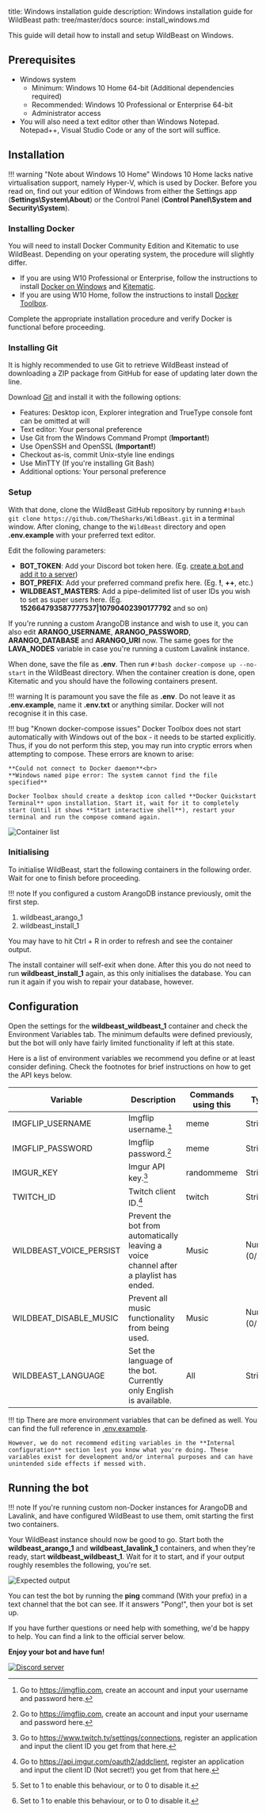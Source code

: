 title: Windows installation guide
description: Windows installation guide for WildBeast
path: tree/master/docs
source: install_windows.md

This guide will detail how to install and setup WildBeast on Windows.

## Prerequisites

- Windows system
    - Minimum: Windows 10 Home 64-bit (Additional dependencies required)
    - Recommended: Windows 10 Professional or Enterprise 64-bit
    - Administrator access
- You will also need a text editor other than Windows Notepad. Notepad++, Visual Studio Code or any of the sort will suffice.

## Installation

!!! warning "Note about Windows 10 Home"
    Windows 10 Home lacks native virtualisation support, namely Hyper-V, which is used by Docker. Before you read on, find out your edition of Windows from either the Settings app (**Settings\System\About**) or the Control Panel (**Control Panel\System and Security\System**).
    

### Installing Docker

You will need to install Docker Community Edition and Kitematic to use WildBeast. Depending on your operating system, the procedure will slightly differ.

  - If you are using W10 Professional or Enterprise, follow the instructions to install [Docker on Windows](https://docs.docker.com/docker-for-windows/install) and [Kitematic](https://github.com/docker/kitematic#installing-kitematic).
  - If you are using W10 Home, follow the instructions to install [Docker Toolbox](https://docs.docker.com/toolbox/toolbox_install_windows).

Complete the appropriate installation procedure and verify Docker is functional before proceeding.

### Installing Git

It is highly recommended to use Git to retrieve WildBeast instead of downloading a ZIP package from GitHub for ease of updating later down the line.

Download [Git](https://git-scm.com) and install it with the following options:

- Features: Desktop icon, Explorer integration and TrueType console font can be omitted at will
- Text editor: Your personal preference
- Use Git from the Windows Command Prompt (**Important!**)
- Use OpenSSH and OpenSSL (**Important!**)
- Checkout as-is, commit Unix-style line endings
- Use MinTTY (If you're installing Git Bash)
- Additional options: Your personal preference

### Setup

With that done, clone the WildBeast GitHub repository by running `#!bash git clone https://github.com/TheSharks/WildBeast.git` in a terminal window. After cloning, change to the `WildBeast` directory and open **.env.example** with your preferred text editor.

Edit the following parameters:

- **BOT_TOKEN**: Add your Discord bot token here. (Eg. [create a bot and add it to a server](https://github.com/reactiflux/discord-irc/wiki/Creating-a-discord-bot-&-getting-a-token))
- **BOT_PREFIX**: Add your preferred command prefix here. (Eg. **!**, **++**, etc.)
- **WILDBEAST_MASTERS**: Add a pipe-delimited list of user IDs you wish to set as super users here. (Eg. **152664793587777537|10790402390177792** and so on)

If you're running a custom ArangoDB instance and wish to use it, you can also edit **ARANGO_USERNAME**, **ARANGO_PASSWORD**, **ARANGO_DATABASE** and **ARANGO_URI** now. The same goes for the **LAVA_NODES** variable in case you're running a custom Lavalink instance.

When done, save the file as **.env**. Then run `#!bash docker-compose up --no-start` in the WildBeast directory. When the container creation is done, open Kitematic and you should have the following containers present.

!!! warning
    It is paramount you save the file as **.env**. Do not leave it as **.env.example**, name it **.env.txt** or anything similar. Docker will not recognise it in this case.

!!! bug "Known docker-compose issues"
    Docker Toolbox does not start automatically with Windows out of the box - it needs to be started explicitly. Thus, if you do not perform this step, you may run into cryptic errors when attempting to compose. These errors are known to arise:

    **Could not connect to Docker daemon**<br>
    **Windows named pipe error: The system cannot find the file specified**

    Docker Toolbox should create a desktop icon called **Docker Quickstart Terminal** upon installation. Start it, wait for it to completely start (Until it shows **Start interactive shell**), restart your terminal and run the compose command again.

![Container list](img/kitematic-containers.png)

### Initialising

To initialise WildBeast, start the following containers in the following order. Wait for one to finish before proceeding.

!!! note
    If you configured a custom ArangoDB instance previously, omit the first step.

1. wildbeast_arango_1
2. wildbeast_install_1

You may have to hit Ctrl + R in order to refresh and see the container output.

The install container will self-exit when done. After this you do not need to run **wildbeast_install_1** again, as this only initialises the database. You can run it again if you wish to repair your database, however.

## Configuration

Open the settings for the **wildbeast_wildbeast_1** container and check the Environment Variables tab. The minimum defaults were defined previously, but the bot will only have fairly limited functionality if left at this state.

Here is a list of environment variables we recommend you define or at least consider defining. Check the footnotes for brief instructions on how to get the API keys below.

| Variable | Description | Commands using this | Type |
| -------- | ----------- | ------------------- | ---- |
| IMGFLIP_USERNAME | Imgflip username.[^1] | meme | String |
| IMGFLIP_PASSWORD | Imgflip password.[^1] | meme | String |
| IMGUR_KEY | Imgur API key.[^2] | randommeme | String |
| TWITCH_ID | Twitch client ID.[^3] | twitch | String |
| WILDBEAST_VOICE_PERSIST | Prevent the bot from automatically leaving a voice channel after a playlist has ended. | Music | Number (0/1)[^4] |
| WILDBEAT_DISABLE_MUSIC | Prevent all music functionality from being used. | Music | Number (0/1)[^4] |
| WILDBEAST_LANGUAGE | Set the language of the bot. Currently only English is available. | All | String |

!!! tip
    There are more environment variables that can be defined as well. You can find the full reference in [.env.example](https://github.com/TheSharks/WildBeast/blob/master/.env.example).
    
    However, we do not recommend editing variables in the **Internal configuration** section lest you know what you're doing. These variables exist for development and/or internal purposes and can have unintended side effects if messed with.

## Running the bot

!!! note
    If you're running custom non-Docker instances for ArangoDB and Lavalink, and have configured WildBeast to use them, omit starting the first two containers.

Your WildBeast instance should now be good to go. Start both the **wildbeast_arango_1** and **wildbeast_lavalink_1** containers, and when they're ready, start **wildbeast_wildbeast_1**. Wait for it to start, and if your output roughly resembles the following, you're set.

![Expected output](img/kitematic-expected-output.png)

You can test the bot by running the **ping** command (With your prefix) in a text channel that the bot can see. If it answers "Pong!", then your bot is set up.

If you have further questions or need help with something, we'd be happy to help. You can find a link to the official server below.

**Enjoy your bot and have fun!**

<p align="left">
  <a href="https://discord.gg/wildbot"><img src="https://discordapp.com/api/guilds/110462143152803840/widget.png?style=banner2" alt="Discord server"></a>
</p>

[^1]: Go to https://imgflip.com, create an account and input your username and password here.

[^2]: Go to https://www.twitch.tv/settings/connections, register an application and input the client ID you get from that here.

[^3]: Go to https://api.imgur.com/oauth2/addclient, register an application and input the client ID (Not secret!) you get from that here.

[^4]: Set to 1 to enable this behaviour, or to 0 to disable it.

